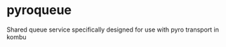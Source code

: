 pyroqueue
=========

Shared queue service specifically designed for use with pyro transport in kombu